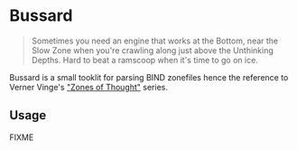 # Bussard

> Sometimes you need an engine that works at the Bottom, near the Slow
Zone when you're crawling along just above the Unthinking Depths. Hard
to beat a ramscoop when it's time to go on ice.

Bussard is a small tooklit for parsing BIND zonefiles hence the
reference to Verner Vinge's ["Zones of Thought"](https://en.wikipedia.org/wiki/A_Fire_Upon_the_Deep)
series.

## Usage

FIXME
